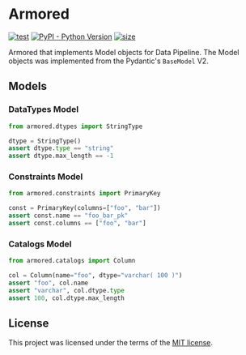 # Armored

[![test](https://github.com/korawica/armored/actions/workflows/tests.yml/badge.svg?branch=main)](https://github.com/korawica/armored/actions/workflows/tests.yml)
[![PyPI - Python Version](https://img.shields.io/pypi/pyversions/armored?logo=pypi)](https://pypi.org/project/armored/)
[![size](https://img.shields.io/github/languages/code-size/korawica/armored)](https://github.com/korawica/armored)

Armored that implements Model objects for Data Pipeline. The Model objects was
implemented from the Pydantic's `BaseModel` V2.

## Models

### DataTypes Model

```python
from armored.dtypes import StringType

dtype = StringType()
assert dtype.type == "string"
assert dtype.max_length == -1
```

### Constraints Model

```python
from armored.constraints import PrimaryKey

const = PrimaryKey(columns=["foo", "bar"])
assert const.name == "foo_bar_pk"
assert const.columns == ["foo", "bar"]
```

### Catalogs Model

```python
from armored.catalogs import Column

col = Column(name="foo", dtype="varchar( 100 )")
assert "foo", col.name
assert "varchar", col.dtype.type
assert 100, col.dtype.max_length
```

## License

This project was licensed under the terms of the [MIT license](LICENSE).
